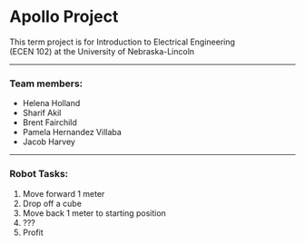 # Apollo Project

This term project is for Introduction to Electrical Engineering   
(ECEN 102) at the University of Nebraska-Lincoln

---
### Team members:
* Helena Holland  
* Sharif Akil  
* Brent Fairchild  
* Pamela Hernandez Villaba  
* Jacob Harvey

---
### Robot Tasks:
1. Move forward 1 meter
2. Drop off a cube
3. Move back 1 meter to starting position
4. ???
5. Profit
